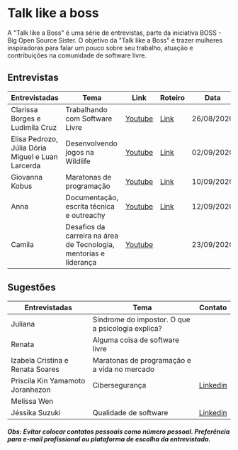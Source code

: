 # Talk like a boss

A "Talk like a Boss" é uma série de entrevistas, parte da iniciativa BOSS - Big Open Source Sister.
O objetivo da "Talk like a Boss" é trazer mulheres inspiradoras para falar um pouco sobre seu trabalho,
atuação e contribuições na comunidade de software livre.

## Entrevistas
| Entrevistadas   | Tema                                   | Link    | Roteiro | Data |
| --------------- | -------------------------------------- | ------- | ------- | ---- |
| Clarissa Borges e Ludimila Cruz | Trabalhando com Software Livre | [Youtube](https://youtu.be/VLYOrJexZGI)  | [Link](link.com)| 26/08/2020 |
| Elisa Pedrozo, Júlia Dória Miguel e Luan Larcerda | Desenvolvendo jogos na Wildlife | [Youtube](https://youtu.be/6du9815E5eM)  | [Link](link.com)| 02/09/2020 |
| Giovanna Kobus  | Maratonas de programação | [Youtube](https://youtu.be/SmfqY9EsXUg)  | [Link](https://github.com/BOSS-BigOpenSourceSister/BigSister/tree/master/talk_like_a_boss/roteiros/maratona_giovana.md) | 10/09/2020 |
| Anna | Documentação, escrita técnica e outreachy | [Youtube](https://youtu.be/lNiINslvmrg)  | [Link](https://github.com/BOSS-BigOpenSourceSister/BigSister/tree/master/talk_like_a_boss/doc_outreachy_anna.md) | 12/09/2020 |
| Camila | Desafios da carreira na área de Tecnologia, mentorias e liderança | [Youtube](https://www.youtube.com/watch?v=YQMH11KXDCA&feature=youtu.be) | | 23/09/2020 |

## Sugestões
| Entrevistadas   | Tema                                   | Contato |
| --------------- | -------------------------------------- | ------- |
| Juliana   | Síndrome do impostor. O que a psicologia explica? |  |
| Renata  | Alguma coisa de software livre |  |
| Izabela Cristina e Renata Soares | Maratonas de programação e a vida no mercado |  |
| Priscila Kin Yamamoto Joranhezon | Cibersegurança | [Linkedin](https://br.linkedin.com/in/priscila-kin-joranhezon-2583abb7) |
| Melissa Wen | | |
| Jéssika Suzuki | Qualidade de software | [Linkedin](https://www.linkedin.com/in/jessica-suzuki-418769142/)|

 ##### Obs: Evitar colocar contatos pessoais como número pessoal. Preferência para e-mail profissional ou plataforma de escolha da entrevistada.
